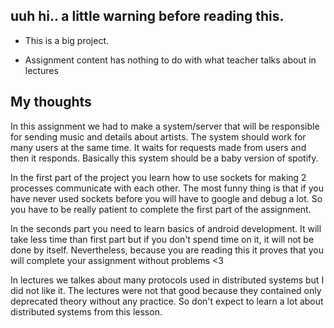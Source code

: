  ## uuh hi.. a little warning before reading this.

* This is a big project.

* Assignment content has nothing to do with what teacher talks about in lectures


 ## My thoughts
 
 In this assignment we had to make a system/server that will be responsible for sending music and details about artists.
 The system should work for many users at the same time. It waits for requests made from users and then it responds. Basically this system should be a baby version of spotify.
 
 In the first part of the project you learn how to use sockets for making 2 processes communicate with each other.
 The most funny thing is that if you have never used sockets before you will have to google and debug a lot. So you have to be really patient to complete the first part of the assignment.
 
 In the seconds part you need to learn basics of android development. It will take less time than first part but if you don't spend time on it, it will not be done by itself. Nevertheless, because you are reading this it proves that you will complete your assignment without problems <3 
 

In lectures we talkes about many protocols used in distributed systems but I did not like it.
The lectures were not that good because they contained only deprecated theory without any practice.
So don't expect to learn a lot about distributed systems from this lesson.
